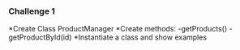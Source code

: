 ### Challenge 1

*Create Class ProductManager
*Create methods:
-getProducts()
-getProductById(id)
*Instantiate a class and show examples